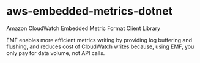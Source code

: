 # aws-embedded-metrics-dotnet
Amazon CloudWatch Embedded Metric Format Client Library

EMF enables more efficient metrics writing by providing log buffering and flushing, and reduces cost of CloudWatch writes because, using EMF, you only pay for data volume, not API calls.

